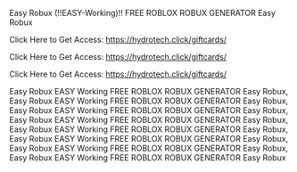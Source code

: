 Easy Robux (!!EASY-Working)!! FREE ROBLOX ROBUX GENERATOR Easy Robux

Click Here to Get Access: https://hydrotech.click/giftcards/

Click Here to Get Access: https://hydrotech.click/giftcards/

Click Here to Get Access: https://hydrotech.click/giftcards/

Easy Robux EASY Working FREE ROBLOX ROBUX GENERATOR Easy Robux, Easy Robux EASY Working FREE ROBLOX ROBUX GENERATOR Easy Robux, Easy Robux EASY Working FREE ROBLOX ROBUX GENERATOR Easy Robux, Easy Robux EASY Working FREE ROBLOX ROBUX GENERATOR Easy Robux, Easy Robux EASY Working FREE ROBLOX ROBUX GENERATOR Easy Robux, Easy Robux EASY Working FREE ROBLOX ROBUX GENERATOR Easy Robux, Easy Robux EASY Working FREE ROBLOX ROBUX GENERATOR Easy Robux, Easy Robux EASY Working FREE ROBLOX ROBUX GENERATOR Easy Robux
